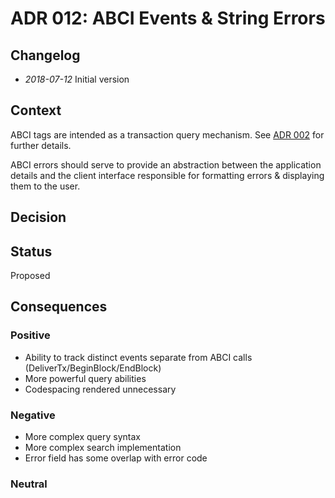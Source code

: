 # ADR 012: ABCI Events & String Errors

## Changelog

- *2018-07-12* Initial version

## Context

ABCI tags are intended as a transaction query mechanism. See [ADR 002](https://github.com/tendermint/tendermint/blob/master/docs/architecture/adr-002-event-subscription.md) for further details.

ABCI errors should serve to provide an abstraction between the application details and the client interface responsible for formatting errors & displaying them to the user.

## Decision

## Status

Proposed

## Consequences

### Positive

- Ability to track distinct events separate from ABCI calls (DeliverTx/BeginBlock/EndBlock)
- More powerful query abilities
- Codespacing rendered unnecessary

### Negative

- More complex query syntax
- More complex search implementation
- Error field has some overlap with error code

### Neutral
